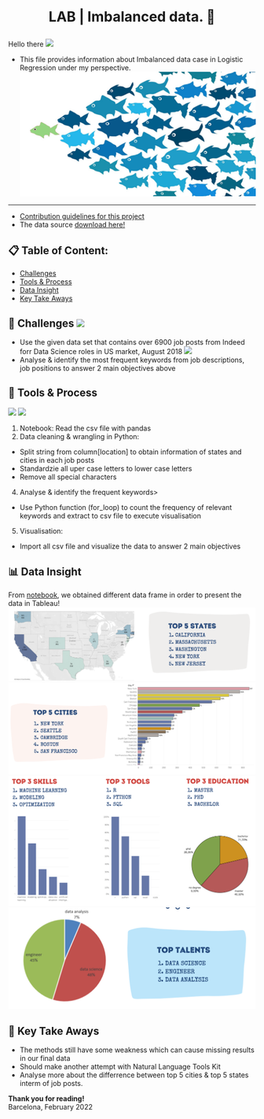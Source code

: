 # <p align='center'> LAB | Imbalanced data. 📃
Hello there <img src="https://media.giphy.com/media/hvRJCLFzcasrR4ia7z/giphy.gif" width="25px">
* This file provides information about Imbalanced data case in Logistic Regression under my perspective. 
![alt text](https://github.com/lamtranluu/lam.labwork/blob/main/Week%204/Lab%7C%20A%20Beautiful%20Readme/Image/1_M41YBdd7O9DCgwwTVe73-g.png)
***
* [Contribution guidelines for this project](https://github.com/ironhack-labs/lab-imbalanced-data)
* The data source [download here!](https://github.com/lamtranluu/lam.labwork/blob/main/Week%204/Lab%7C%20A%20Beautiful%20Readme/Data/customer_churn.csv)

## 📋 Table of Content:
* [Challenges](https://github.com/lamtranluu/Iron-Hack_Project1_Working-with-messy-data/blob/main/README.md#challenges) 
* [Tools & Process](https://github.com/lamtranluu/Iron-Hack_Project1_Working-with-messy-data/blob/main/README.md#tools-process)
* [Data Insight](https://github.com/lamtranluu/Iron-Hack_Project1_Working-with-messy-data/blob/main/README.md#data-insight) 
* [Key Take Aways](https://github.com/lamtranluu/Iron-Hack_Project1_Working-with-messy-data/blob/main/README.md#key-take-aways) 

## 🚧 Challenges <img src="https://media.giphy.com/media/TGR2xO6HopOhraWYDo/giphy.gif" width="80px">
* Use the given data set that contains over 6900 job posts from Indeed forr Data Science roles in US market, August 2018  <img src=https://img.shields.io/badge/file%20size-26.9%20Mb-lightgrey>
* Analyse & identify the most frequent keywords from job descriptions, job positions to answer 2 main objectives above
## 🔧 Tools & Process
 ![](https://img.shields.io/badge/Tableau-Visualisation-informational?style=flat&logo=tableau&logoColor=white&color=2bbc8a)
 ![](https://img.shields.io/badge/Python-JupyterNotebook-informational?style=flat&logo=python&logoColor=white&color=2bbc8a)
1. Notebook: Read the csv file with pandas 
2. Data cleaning & wrangling in Python: 
  - Split string from column[location] to obtain information of states and cities in each job posts
  - Standardzie all uper case letters to lower case letters
  - Remove all special characters
4. Analyse & identify the frequent keywords>
  - Use Python function (for_loop) to count the frequency of relevant keywords and extract to csv file to execute visualisation
5. Visualisation:
  - Import all csv file and visualize the data to answer 2 main objectives
## 📊 Data Insight
From [notebook](https://github.com/lamtranluu/Iron-Hack_Project1_Working-with-messy-data/blob/main/Code/Project%201.ipynb), we obtained different data frame in order to present the data in Tableau!
![state](https://github.com/lamtranluu/Iron-Hack_Project1_Working-with-messy-data/blob/main/Images/Screenshot%202022-02-08%20at%2023.18.55.png)
![city](https://github.com/lamtranluu/Iron-Hack_Project1_Working-with-messy-data/blob/main/Images/Screenshot%202022-02-08%20at%2023.19.03.png)
![skill](https://github.com/lamtranluu/Iron-Hack_Project1_Working-with-messy-data/blob/main/Images/Screenshot%202022-02-08%20at%2023.21.02.png)
![roles](https://github.com/lamtranluu/Iron-Hack_Project1_Working-with-messy-data/blob/main/Images/Screenshot%202022-02-08%20at%2023.21.20.png)
## 🎯 Key Take Aways
- The methods still have some weakness which can cause missing results in our final data
- Should make another attempt with Natural Language Tools Kit
- Analyse more about the differrence between top 5 cities & top 5 states interm of job posts.
  
**Thank you for reading!** <br/>
 Barcelona, February 2022

